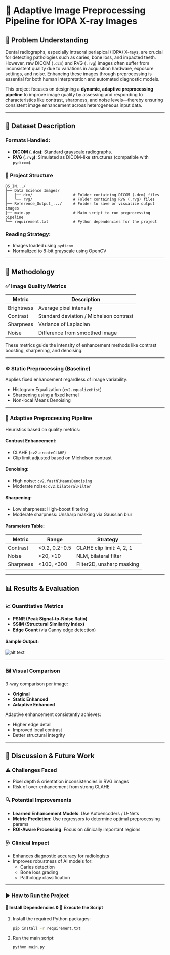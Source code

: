 # 🦷 Adaptive Image Preprocessing Pipeline for IOPA X-ray Images

## 📌 Problem Understanding
Dental radiographs, especially intraoral periapical (IOPA) X-rays, are crucial for detecting pathologies such as caries, bone loss, and impacted teeth. However, raw DICOM (`.dcm`) and RVG (`.rvg`) images often suffer from inconsistent quality due to variations in acquisition hardware, exposure settings, and noise. Enhancing these images through preprocessing is essential for both human interpretation and automated diagnostic models.

This project focuses on designing a **dynamic, adaptive preprocessing pipeline** to improve image quality by assessing and responding to characteristics like contrast, sharpness, and noise levels—thereby ensuring consistent image enhancement across heterogeneous input data.

---

## 📂 Dataset Description

### Formats Handled:
- **DICOM (`.dcm`)**: Standard grayscale radiographs.
- **RVG (`.rvg`)**: Simulated as DICOM-like structures (compatible with `pydicom`).

### 📁 Project Structure

```
DS_IN.../
├── Data Science Images/
│   ├── dcm/                  # Folder containing DICOM (.dcm) files
│   └── rvg/                  # Folder containing RVG (.rvg) files
├── Reference_Output_.../     # Folder to save or visualize output images
├── main.py                   # Main script to run preprocessing pipeline
└── requirement.txt           # Python dependencies for the project
```



### Reading Strategy:
- Images loaded using `pydicom`
- Normalized to 8-bit grayscale using OpenCV

---

## 🧪 Methodology

### ✅ Image Quality Metrics
| Metric     | Description                                 |
|------------|---------------------------------------------|
| Brightness | Average pixel intensity                     |
| Contrast   | Standard deviation / Michelson contrast     |
| Sharpness  | Variance of Laplacian                       |
| Noise      | Difference from smoothed image              |

These metrics guide the intensity of enhancement methods like contrast boosting, sharpening, and denoising.

---

### ⚙️ Static Preprocessing (Baseline)
Applies fixed enhancement regardless of image variability:
- Histogram Equalization (`cv2.equalizeHist`)
- Sharpening using a fixed kernel
- Non-local Means Denoising

---

### 🧠 Adaptive Preprocessing Pipeline

Heuristics based on quality metrics:

#### Contrast Enhancement:
- CLAHE (`cv2.createCLAHE`)
- Clip limit adjusted based on Michelson contrast

#### Denoising:
- High noise: `cv2.fastNlMeansDenoising`
- Moderate noise: `cv2.bilateralFilter`

#### Sharpening:
- Low sharpness: High-boost filtering
- Moderate sharpness: Unsharp masking via Gaussian blur

#### Parameters Table:
| Metric     | Range         | Strategy                          |
|------------|---------------|-----------------------------------|
| Contrast   | <0.2, 0.2-0.5 | CLAHE clip limit: 4, 2, 1         |
| Noise      | >20, >10      | NLM, bilateral filter             |
| Sharpness  | <100, <300    | Filter2D, unsharp masking         |

---

## 📊 Results & Evaluation

### 📈 Quantitative Metrics
- **PSNR (Peak Signal-to-Noise Ratio)**
- **SSIM (Structural Similarity Index)**
- **Edge Count** (via Canny edge detection)

#### Sample Output:
![alt text](<Screenshot 2025-05-23 115305-1.png>)


---

### 🖼️ Visual Comparison
3-way comparison per image:
- **Original**
- **Static Enhanced**
- **Adaptive Enhanced**

Adaptive enhancement consistently achieves:
- Higher edge detail
- Improved local contrast
- Better structural integrity

---

## 🧠 Discussion & Future Work

### ⚠️ Challenges Faced
- Pixel depth & orientation inconsistencies in RVG images
- Risk of over-enhancement from strong CLAHE

### 🔍 Potential Improvements
- **Learned Enhancement Models**: Use Autoencoders / U-Nets
- **Metric Prediction**: Use regressors to determine optimal preprocessing params
- **ROI-Aware Processing**: Focus on clinically important regions

### 🩺 Clinical Impact
- Enhances diagnostic accuracy for radiologists
- Improves robustness of AI models for:
  - Caries detection
  - Bone loss grading
  - Pathology classification

---

### ▶️ How to Run the Project

#### 🔧 Install Dependencies & 🚀 Execute the Script

1. Install the required Python packages:

   ```bash
   pip install -r requirement.txt

2. Run the main script:

    ```bash
   python main.py